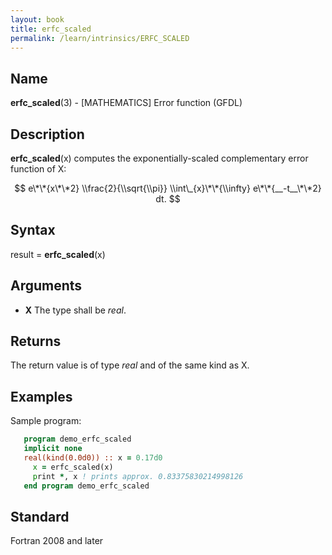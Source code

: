 ```yaml
---
layout: book
title: erfc_scaled
permalink: /learn/intrinsics/ERFC_SCALED
---
```

## __Name__

__erfc\_scaled__(3) - \[MATHEMATICS\] Error function
(GFDL)

## __Description__

__erfc\_scaled__(x) computes the exponentially-scaled complementary
error function of X:

$$ e\*\*{x\*\*2} \\frac{2}{\\sqrt{\\pi}} \\int\_{x}\*\*{\\infty}
e\*\*{__-t__\*\*2} dt. $$

## __Syntax__

result = __erfc\_scaled__(x)

## __Arguments__

  - __X__
    The type shall be _real_.

## __Returns__

The return value is of type _real_ and of the same kind as X.

## __Examples__

Sample program:

```fortran
   program demo_erfc_scaled
   implicit none
   real(kind(0.0d0)) :: x = 0.17d0
     x = erfc_scaled(x)
     print *, x ! prints approx. 0.83375830214998126
   end program demo_erfc_scaled
```

## __Standard__

Fortran 2008 and later
